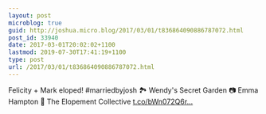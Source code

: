 ```yaml
---
layout: post
microblog: true
guid: http://joshua.micro.blog/2017/03/01/t836864090886787072.html
post_id: 33940
date: 2017-03-01T20:02:02+1100
lastmod: 2019-07-30T17:41:19+1100
type: post
url: /2017/03/01/t836864090886787072.html
---
```

Felicity + Mark eloped! #marriedbyjosh 🏞 Wendy's Secret Garden 📷 Emma Hampton 🎉 The Elopement Collective [t.co/bWn072Q6r...](https://t.co/bWn072Q6rU)
